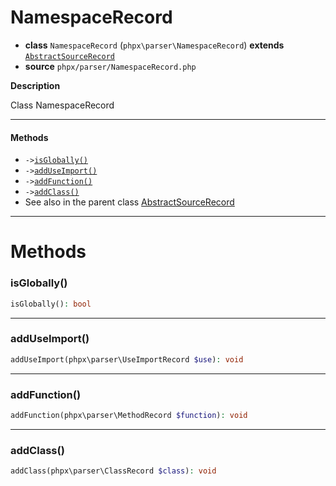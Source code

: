 # NamespaceRecord

- **class** `NamespaceRecord` (`phpx\parser\NamespaceRecord`) **extends** [`AbstractSourceRecord`](https://github.com/jphp-compiler/jphp/blob/master/exts/jphp-parser-ext/api-docs/classes/phpx/parser/AbstractSourceRecord.md)
- **source** `phpx/parser/NamespaceRecord.php`

**Description**

Class NamespaceRecord

---

#### Methods

- `->`[`isGlobally()`](#method-isglobally)
- `->`[`addUseImport()`](#method-adduseimport)
- `->`[`addFunction()`](#method-addfunction)
- `->`[`addClass()`](#method-addclass)
- See also in the parent class [AbstractSourceRecord](https://github.com/jphp-compiler/jphp/blob/master/exts/jphp-parser-ext/api-docs/classes/phpx/parser/AbstractSourceRecord.md)

---
# Methods

<a name="method-isglobally"></a>

### isGlobally()
```php
isGlobally(): bool
```

---

<a name="method-adduseimport"></a>

### addUseImport()
```php
addUseImport(phpx\parser\UseImportRecord $use): void
```

---

<a name="method-addfunction"></a>

### addFunction()
```php
addFunction(phpx\parser\MethodRecord $function): void
```

---

<a name="method-addclass"></a>

### addClass()
```php
addClass(phpx\parser\ClassRecord $class): void
```